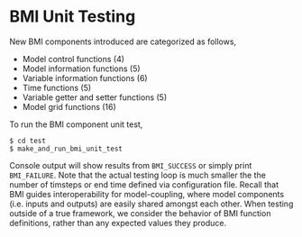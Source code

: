 # BMI Unit Testing
New BMI components introduced are categorized as follows,  
- Model control functions (4)
- Model information functions (5)
- Variable information functions (6)
- Time functions (5)
- Variable getter and setter functions (5)
- Model grid functions (16)

To run the BMI component unit test, 
```
$ cd test
$ make_and_run_bmi_unit_test
```
Console output will show results from `BMI_SUCCESS` or simply print `BMI_FAILURE`. Note that the actual testing loop is much smaller the the number of timsteps or end time defined via configuration file. 
Recall that BMI guides interoperability for model-coupling, where model components (i.e. inputs and outputs) are easily shared amongst each other.
When testing outside of a true framework, we consider the behavior of BMI function definitions, rather than any expected values they produce.